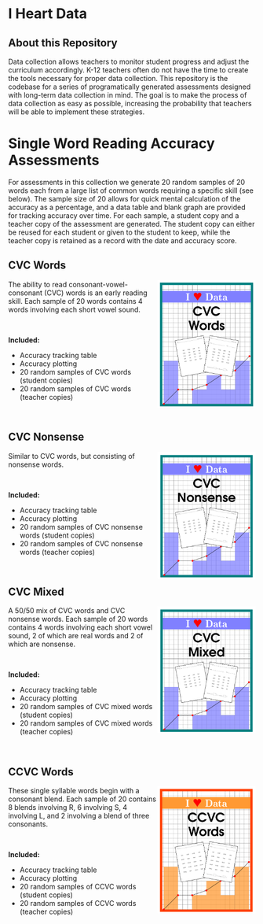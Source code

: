 # I Heart Data

## About this Repository

Data collection allows teachers to monitor student progress and adjust the
curriculum accordingly. K-12 teachers often do not have the time to create the
tools necessary for proper data collection. This repository is the codebase for
a series of programatically generated assessments designed with long-term data
collection in mind. The goal is to make the process of data collection as easy
as possible, increasing the probability that teachers will be able to implement
these strategies. 

# Single Word Reading Accuracy Assessments

For assessments in this collection we generate 20 random samples of 20 words
each from a large list of common words requiring a specific skill (see below).
The sample size of 20 allows for quick mental calculation of the accuracy as a
percentage, and a data table and blank graph are provided for tracking accuracy
over time. For each sample, a student copy and a teacher copy of the assessment
are generated. The student copy can either be reused for each student or given
to the student to keep, while the teacher copy is retained as a record with the
date and accuracy score.


## CVC Words

<img src="./Images/coverCVC.png" alt="CVC" width="200" align="right">
The ability to read consonant-vowel-consonant (CVC) words is an early reading
skill. Each sample of 20 words contains 4 words involving each short vowel
sound.

&nbsp;

**Included:**
* Accuracy tracking table
* Accuracy plotting
* 20 random samples of CVC words (student copies)
* 20 random samples of CVC words (teacher copies)

&nbsp;

## CVC Nonsense

<img src="./Images/coverCVCn.png" alt="CVC" width="200" align="right">
Similar to CVC words, but consisting of nonsense words. 

&nbsp;

**Included:**
* Accuracy tracking table
* Accuracy plotting
* 20 random samples of CVC nonsense words (student copies)
* 20 random samples of CVC nonsense words (teacher copies)

&nbsp;

## CVC Mixed

<img src="./Images/coverCVCm.png" alt="CVC" width="200" align="right"> 
A 50/50 mix of CVC words and CVC nonsense words. Each sample of 20 words
contains 4 words involving each short vowel sound, 2 of which are real words
and 2 of which are nonsense.

&nbsp;

**Included:**
* Accuracy tracking table
* Accuracy plotting
* 20 random samples of CVC mixed words (student copies)
* 20 random samples of CVC mixed words (teacher copies)

&nbsp;

## CCVC Words

<img src="./Images/coverCCVC.png" alt="CCVC" width="200" align="right">
These single syllable words begin with a consonant blend. Each sample of 20
contains 8 blends involving R, 6 involving S, 4 involving L, and 2 involving a
blend of three consonants.

&nbsp;

**Included:**
* Accuracy tracking table
* Accuracy plotting
* 20 random samples of CCVC words (student copies)
* 20 random samples of CCVC words (teacher copies)

&nbsp;
